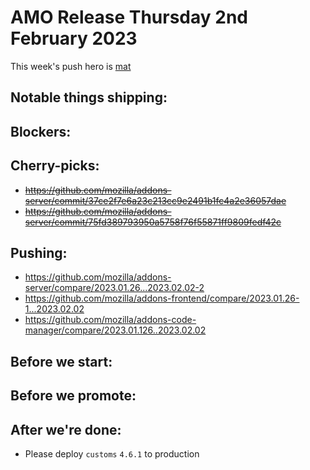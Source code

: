 # AMO Release Thursday 2nd February 2023

This week's push hero is [mat](https://github.com/diox)

## Notable things shipping:

## Blockers:

## Cherry-picks:
- ~~https://github.com/mozilla/addons-server/commit/37ce2f7e6a23c213cc9e2491b1fc4a2e36057dae~~
- ~~https://github.com/mozilla/addons-server/commit/75fd389793950a5758f76f55871ff9809fedf42c~~

## Pushing:

- https://github.com/mozilla/addons-server/compare/2023.01.26...2023.02.02-2
- https://github.com/mozilla/addons-frontend/compare/2023.01.26-1...2023.02.02
- https://github.com/mozilla/addons-code-manager/compare/2023.01.126..2023.02.02

## Before we start:

## Before we promote:

## After we're done:
- Please deploy `customs` `4.6.1` to production
